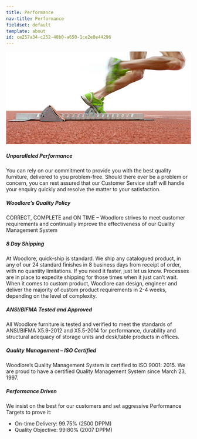 ```yaml
---
title: Performance
nav-title: Performance
fieldset: default
template: about
id: ce257a34-c252-48b0-a650-1ce2e0e44296
---
```

<div class="block">
    <div class="row">
        <div class="col">
            <img src="/assets/images/performance-page/performance9.jpg" class="large-image">
        </div>
    </div>
</div>

<div class="block">
    <h5 class="orange bold">Unparalleled Performance</h5>
    <p>You can rely on our commitment to provide you with the best quality furniture, delivered to you problem-free. Should there ever be a problem or concern, you can rest assured that our Customer Service staff will handle your enquiry quickly and resolve the matter to your satisfaction.</p>
</div>
<div class="block">
    <h5 class="orange bold">Woodlore’s Quality Policy</h5>
    <p>CORRECT, COMPLETE and ON TIME – Woodlore strives to meet customer requirements and continually improve the effectiveness of our Quality Management System</p>
</div>
<div class="block">
    <h5 class="orange bold">8 Day Shipping</h5>
    <p>At Woodlore, quick-ship is standard. We ship any catalogued product, in any of our 24 standard finishes in 8 business days from receipt of order, with no quantity limitations. If you need it faster, just let us know. Processes are in place to expedite shipping for those times when it just can’t wait. When it comes to custom product, Woodlore can design, engineer and deliver the majority of custom product requirements in 2-4 weeks, depending on the level of complexity.</p>
</div>
<div class="block">
    <h5 class="orange bold">ANSI/BIFMA Tested and Approved</h5>
    <p>All Woodlore furniture is tested and verified to meet the standards of ANSI/BIFMA X5.9-2012 and X5.5-2014 for performance, durability and structural adequacy of storage units and desk/table products in offices.</p>
</div>
<div class="block">
    <h5 class="orange bold">Quality Management – ISO Certified</h5>
    <p>Woodlore’s Quality Management System is certified to ISO 9001: 2015. We are proud to have a certified Quality Management System since March 23, 1997.</p>
</div>
<div class="block">
    <h5 class="orange bold">Performance Driven</h5>
    <p>We insist on the best for our customers and set aggressive Performance Targets to prove it:</p>
    <ul>
        <li class="orange">On-time Delivery: 99.75% (2500 DPPM)</li>
        <li class="orange">Quality Objective: 99:80% (2007 DPPM)</li>
        </ul>
</div>
